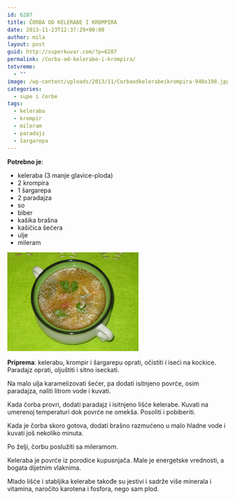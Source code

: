 ```yaml
---
id: 6287
title: ČORBA OD KELERABE I KROMPIRA
date: 2013-11-23T12:37:29+00:00
author: mila
layout: post
guid: http://superkuvar.com/?p=6287
permalink: /čorba-od-kelerabe-i-krompira/
totvreme:
  - ""
image: /wp-content/uploads/2013/11/Corbaodkelerabeikrompira-940x198.jpg
categories:
  - supe i čorbe
tags:
  - keleraba
  - krompir
  - mileram
  - paradajz
  - šargarepa
---
```

**Potrebno je**:

  * keleraba (3 manje glavice-ploda)
  * 2 krompira
  * 1 šargarepa
  * 2 paradajza
  * so
  * biber
  * kašika brašna
  * kašičica šećera
  * ulje
  * mileram

[<img class="alignnone size-medium wp-image-6288" src="/wp-content/uploads/2013/11/Corbaodkelerabeikrompira-1024x768.jpg" alt="Corbaodkelerabeikrompira" width="300" height="225" />](/wp-content/uploads/2013/11/Corbaodkelerabeikrompira.jpg)

**Priprema**: kelerabu, krompir i šargarepu oprati, očistiti i iseći na kockice. Paradajz oprati, oljuštiti i sitno iseckati.

Na malo ulja karamelizovati šećer, pa dodati isitnjeno povrće, osim paradajza, naliti litrom vode i kuvati.

Kada čorba provri, dodati paradajz i isitnjeno lišće kelerabe. Kuvati na umerenoj temperaturi dok povrće ne omekša. Posoliti i pobiberiti.

Kada je čorba skoro gotova, dodati brašno razmućeno u malo hladne vode i kuvati još nekoliko minuta.

Po želji, čorbu poslužiti sa mileramom.

Keleraba je povrće iz porodice kupusnjača. Male je energetske vrednosti, a bogata dijetnim vlaknima.

Mlado lišće i stabljika kelerabe takođe su jestivi i sadrže više minerala i vitamina, naročito karotena i fosfora, nego sam plod.